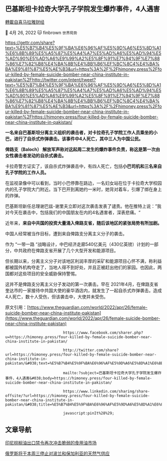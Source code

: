 
## 巴基斯坦卡拉奇大学孔子学院发生爆炸事件，4人遇害
[轉載自喜马拉雅财经](https://himoney.press/four-killed-by-female-suicide-bomber-near-china-institute-in-pakistan/)

:date: 4月 26, 2022 :cat: finbrown `世界局势` 

https://gettr.com/share?text=%E5%B7%B4%E5%9F%BA%E6%96%AF%E5%9D%A6%E5%8D%A1%E6%8B%89%E5%A5%87%E5%A4%A7%E5%AD%A6%E5%AD%94%E5%AD%90%E5%AD%A6%E9%99%A2%E5%8F%91%E7%94%9F%E7%88%86%E7%82%B8%E4%BA%8B%E4%BB%B6%EF%BC%8C4%E4%BA%BA%E9%81%87%E5%AE%B3&url=https%3A%2F%2Fhimoney.press%2Ffour-killed-by-female-suicide-bomber-near-china-institute-in-pakistan%2Fhttp://twitter.com/intent/tweet?text=%E5%B7%B4%E5%9F%BA%E6%96%AF%E5%9D%A6%E5%8D%A1%E6%8B%89%E5%A5%87%E5%A4%A7%E5%AD%A6%E5%AD%94%E5%AD%90%E5%AD%A6%E9%99%A2%E5%8F%91%E7%94%9F%E7%88%86%E7%82%B8%E4%BA%8B%E4%BB%B6%EF%BC%8C4%E4%BA%BA%E9%81%87%E5%AE%B3&url=https%3A%2F%2Fhimoney.press%2Ffour-killed-by-female-suicide-bomber-near-china-institute-in-pakistan%2Fhttps://himoney.press/four-killed-by-female-suicide-bomber-near-china-institute-in-pakistan/

**一名来自巴基斯坦分离主义组织的袭击者，对卡拉奇孔子学院工作人员乘坐的小巴，进行了自杀式炸弹袭击。该事件中4人死亡，其中三人为中国公民。**
    
**俾路支（Baloch） 解放军声称对这起周二发生的爆炸事件负责，称这是第一次由女性袭击者发动的自杀式袭击。**
    
卡拉奇警方证实了，该自杀式炸弹袭击中，有四人死亡，包括**小巴司机和三名来自孔子学院的工作人员。**
    
在监视录像中可以看到，当时小巴停靠在路边，一名妇女站在位于卡拉奇大学校园内的孔子学院大门附近。当下巴开到离她约一米时，她背对着车，引爆了绑在身上的炸弹。
    
巴基斯坦新任总理谢巴兹-谢里夫立即对这次袭击发表了谴责。他在推特上说：”我对今天在袭击中，包括我们的中国朋友在内的4名遇害者，深表悲痛。“

近年来，**来自中共国的投资大量涌入俾路支省，随后该地区的紧张局势有所加剧。**
    
中国人经常被当作目标，遭到来自俾路支分离主义分子的袭击。
    
作为 “一带一路 “战略设计，中巴经济走廊540亿美元（430亿英镑）计划的一部分，中共政府在俾路支省开展了几个大型开发和能源项目。
    
但长期以来，分离主义分子对该地区利润丰厚的采矿和能源项目心怀不满，称利益都被国外机构夺走了，当地人得不到好处，并且正被赶出他们的家园。也因此，两国都对这些项目的安全威胁保持警惕。
    
这并不是俾路支分离主义分子发动的第一次袭击。早在 2021年4月，在俾路支省奎达市的一家接待中共国大使的豪华酒店内，就发生了一起自杀式炸弹袭击。造成4人死亡，数十人受伤，但该袭击中，大使并未受伤。

原文引用：[https://www.theguardian.com/world/2022/apr/26/female-suicide-bomber-near-china-institute-pakistan](https://www.theguardian.com/world/2022/apr/26/female-suicide-bomber-near-china-institute-pakistan)

                              https://www.facebook.com/sharer.php?u=https://himoney.press/four-killed-by-female-suicide-bomber-near-china-institute-in-pakistan/

                              http://twitter.com/share?url=https://himoney.press/four-killed-by-female-suicide-bomber-near-china-institute-in-pakistan/&#038;text=%E5%B7%B4%E5%9F%BA%E6%96%AF%E5%9D%A6%E5%8D%A1%E6%8B%89%E5%A5%87%E5%A4%A7%E5%AD%A6%E5%AD%94%E5%AD%90%E5%AD%A6%E9%99%A2%E5%8F%91%E7%94%9F%E7%88%86%E7%82%B8%E4%BA%8B%E4%BB%B6%EF%BC%8C4%E4%BA%BA%E9%81%87%E5%AE%B3
            
                              mailto:?subject=巴基斯坦卡拉奇大学孔子学院发生爆炸事件，4人遇害&#038;body=https://himoney.press/four-killed-by-female-suicide-bomber-near-china-institute-in-pakistan/

                              https://www.linkedin.com/sharing/share-offsite/?url=https://himoney.press/four-killed-by-female-suicide-bomber-near-china-institute-in-pakistan/&#038;title=%E5%B7%B4%E5%9F%BA%E6%96%AF%E5%9D%A6%E5%8D%A1%E6%8B%89%E5%A5%87%E5%A4%A7%E5%AD%A6%E5%AD%94%E5%AD%90%E5%AD%A6%E9%99%A2%E5%8F%91%E7%94%9F%E7%88%86%E7%82%B8%E4%BA%8B%E4%BB%B6%EF%BC%8C4%E4%BA%BA%E9%81%87%E5%AE%B3

                              javascript:pinIt%28%29;    

                 	
## 文章导航
	

[印尼棕榈油出口禁令再次冲击脆弱的食用油市场](https://himoney.press/indonesia-palm-oil-export-ban-hits-fragile-edible-oil-market-again/)

[俄罗斯将于本周三停止对波兰和保加利亚的天然气供应](https://himoney.press/russia-warns-poland-bulgaria-of-gas-supply-cuts-on-wednesday/)
